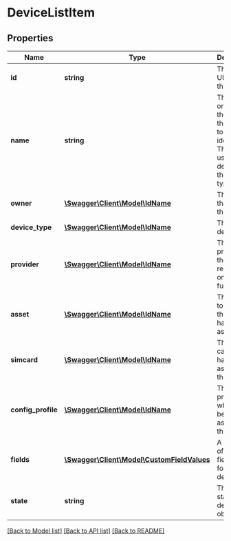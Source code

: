 # DeviceListItem

## Properties
Name | Type | Description | Notes
------------ | ------------- | ------------- | -------------
**id** | **string** | The unique UUID for this device | 
**name** | **string** | The serial or IMEI of the device that is used to uniquely identify it. The value used will depend on the device type. | 
**owner** | [**\Swagger\Client\Model\IdName**](IdName.md) | The client that owns this device | 
**device_type** | [**\Swagger\Client\Model\IdName**](IdName.md) | The type of device | [optional] 
**provider** | [**\Swagger\Client\Model\IdName**](IdName.md) | The device provider, if the device requires one to function. | [optional] 
**asset** | [**\Swagger\Client\Model\IdName**](IdName.md) | The asset to which this device has been assigned. | [optional] 
**simcard** | [**\Swagger\Client\Model\IdName**](IdName.md) | The sim card which has been assigned to this device. | [optional] 
**config_profile** | [**\Swagger\Client\Model\IdName**](IdName.md) | The config profile which has been assigned to this device. | [optional] 
**fields** | [**\Swagger\Client\Model\CustomFieldValues**](CustomFieldValues.md) | A number of custom field values for this device. | 
**state** | **string** | The current state of the device object | 

[[Back to Model list]](../README.md#documentation-for-models) [[Back to API list]](../README.md#documentation-for-api-endpoints) [[Back to README]](../README.md)


